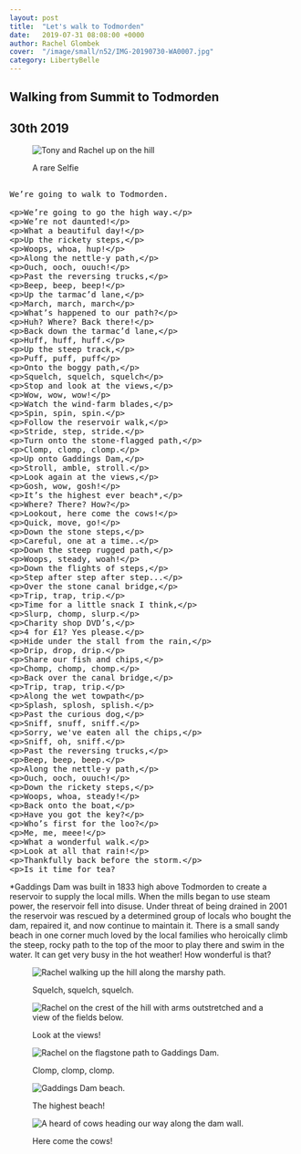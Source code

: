```yaml
---
layout: post
title:  "Let's walk to Todmorden"
date:   2019-07-31 08:08:00 +0000
author: Rachel Glombek
cover:  "/image/small/n52/IMG-20190730-WA0007.jpg"
category: LibertyBelle
---
```


<h2>Walking from Summit to Todmorden</h2>
<h2>30th 2019</h2>

<figure>
 <img src="{{site.baseurl}}/image/small/n52/IMG-20190730-WA0002.jpg" alt="Tony and Rachel up on the hill" >
 <figcaption>
 <p>A rare Selfie</p>
 </figcaption>
</figure>

<xmp>
We’re going to walk to Todmorden.

We’re going to go the high way.
 

We’re not daunted!

What a beautiful day!
 

Up the rickety steps,

Woops, whoa, hup!
 

Along the nettle-y path,

Ouch, ooch, ouuch!
 

Past the reversing trucks,

Beep, beep, beep!
 

Up the tarmac’d lane,

March, march, march
 

What’s happened to our path?

Huh? Where? Back there!
 

Back down the tarmac’d lane,

Huff, huff, huff.
 

Up the steep track,

Puff, puff, puff
 

Onto the boggy path,

Squelch, squelch, squelch
 

Stop and look at the views,

Wow, wow, wow!
 

Watch the wind-farm blades,

Spin, spin, spin.
 

Follow the reservoir walk,

Stride, step, stride.
 

Turn onto the stone-flagged path,

Clomp, clomp, clomp.
 

Up onto Gaddings Dam,

Stroll, amble, stroll.
 

Look again at the views,

Gosh, wow, gosh!
 

It’s the highest ever beach*,

Where? There? How?
 

Lookout, here come the cows!

Quick, move, go!
 

Down the stone steps,

Careful, one at a time..
 

Down the steep rugged path,

Woops, steady, woah!
 

Down the flights of steps,

Step after step after step...
 

Over the stone canal bridge,

Trip, trap, trip.
 

Time for a little snack I think,

Slurp, chomp, slurp.
 

Charity shop DVD’s,

4 for £1? Yes please.
 

Hide under the stall from the rain,

Drip, drop, drip.
 

Share our fish and chips,

Chomp, chomp, chomp.
 

Back over the canal bridge,

Trip, trap, trip.
 

Along the wet towpath

Splash, splosh, splish.

 

Past the curious dog,

Sniff, snuff, sniff.
 

Sorry, we've eaten all the chips,

Sniff, oh, sniff.
 

Past the reversing trucks,

Beep, beep, beep.
 

Along the nettle-y path,

Ouch, ooch, ouuch!
 

Down the rickety steps,

Woops, whoa, steady!
 

Back onto the boat, 

Have you got the key?
 

Who’s first for the loo?

Me, me, meee!
 

What a wonderful walk.

Look at all that rain!
 

Thankfully back before the storm.

Is it time for tea?
</xmp>

<p>*Gaddings Dam was built in 1833 high above Todmorden to create a reservoir to supply the local mills. When the mills began to use steam power, the reservoir fell into disuse. Under threat of being drained in 2001 the reservoir was rescued by a determined group of locals who bought the dam, repaired it, and now continue to maintain it. There is a small sandy beach in one corner much loved by the local families who heroically climb the steep, rocky path to the top of the moor to play there and swim in the water. It can get very busy in the hot weather! How wonderful is that?</p>

<figure>
 <img src="{{site.baseurl}}/image/small/n52/DSCN2249.jpg" alt="Rachel walking up the hill along the marshy path." >
 <figcaption>
 <p>Squelch, squelch, squelch.</p>
 </figcaption>
</figure>

<figure>
 <img src="{{site.baseurl}}/image/small/n52/IMG-20190730-WA0000.jpg" alt="Rachel on the crest of the hill with arms outstretched and a view of the fields below." >
 <figcaption>
 <p>Look at the views!</p>
 </figcaption>
</figure>

<figure>
 <img src="{{site.baseurl}}/image/small/n52/DSCN2261.jpg" alt="Rachel on the flagstone path to Gaddings Dam." >
 <figcaption>
 <p>Clomp, clomp, clomp.</p>
 </figcaption>
</figure>

<figure>
 <img src="{{site.baseurl}}/image/small/n52/IMG-20190730-WA0007.jpg" alt="Gaddings Dam beach." >
 <figcaption>
 <p>The highest beach!</p>
 </figcaption>
</figure>

<figure>
 <img src="{{site.baseurl}}/image/small/n52/IMG-20190730-WA0009.jpg" alt="A heard of cows heading our way along the dam wall." >
 <figcaption>
 <p>Here come the cows!</p>
 </figcaption>
</figure>
